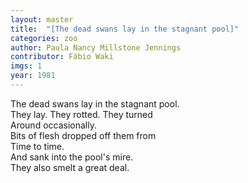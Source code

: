 ```yaml
---
layout: master
title:  "[The dead swans lay in the stagnant pool]"
categories: zoo
author: Paula Nancy Millstone Jennings
contributor: Fábio Waki
imgs: 1
year: 1981
---
```


The dead swans lay in the stagnant pool.   
They lay. They rotted. They turned  
Around occasionally.   
Bits of flesh dropped off them from   
Time to time.   
And sank into the pool's mire.   
They also smelt a great deal.  


  





